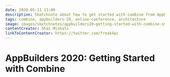 ```yaml
---
date: 2020-05-11 13:00
description: Sketchnote about how to get started with combine from AppBuilders 2020 (online conference)
tags: combine, appbuilders-20, online-conference, architecture
image: images/sketchnotes/appbuilders20-getting-started-with-combine-small.jpg
contentCreator: Shai Mishali
linkToContentCreator: https://twitter.com/freak4pc
---
```


# AppBuilders 2020: Getting Started with Combine

